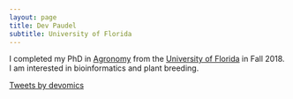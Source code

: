 ```yaml
---
layout: page
title: Dev Paudel
subtitle: University of Florida
---
```

I completed my PhD in [Agronomy](http://agronomy.ifas.ufl.edu/) from the [University of Florida](http://www.ufl.edu/) in Fall 2018. I am interested in bioinformatics and plant breeding.

<a class="twitter-timeline" data-width="420" href="https://twitter.com/devomics?ref_src=twsrc%5Etfw">Tweets by devomics</a> <script async src="https://platform.twitter.com/widgets.js" charset="utf-8"></script>
